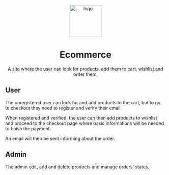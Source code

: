 <p align="center">
    <img src="https://user-images.githubusercontent.com/101893955/174668006-dd25f523-999f-4a4b-bf94-a3a9deb30f24.png" width="100" alt="logo">
</p>

<h1 align="center">Ecommerce</h1>

<p align="center">
    A site where the user can look for products, add them to cart,
    wishlist and order them.
</p>

## User

The unregistered user can look for and add products to the cart,
but to go to checkout they need to register and verify their email.

When registered and verified, the user can then add products to
wishlist and proceed to the checkout page where basic informations
will be needed to finish the payment.

An email will then be sent informing about the order.

## Admin

The admin edit, add and delete products and manage orders' status.
